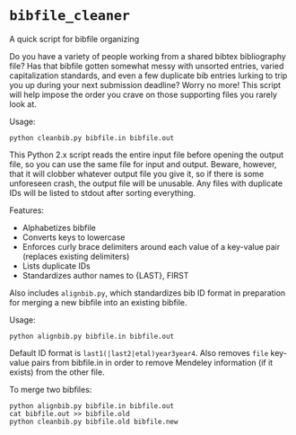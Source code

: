 # `bibfile_cleaner`
A quick script for bibfile organizing

Do you have a variety of people working from a shared bibtex bibliography file? Has that bibfile gotten somewhat messy with unsorted entries, varied capitalization standards, and even a few duplicate bib entries lurking to trip you up during your next submission deadline? Worry no more! This script will help impose the order you crave on those supporting files you rarely look at.  

Usage:  

    python cleanbib.py bibfile.in bibfile.out  

This Python 2.x script reads the entire input file before opening the output file, so you can use the same file for input and output. Beware, however, that it will clobber whatever output file you give it, so if there is some unforeseen crash, the output file will be unusable. Any files with duplicate IDs will be listed to stdout after sorting everything.

Features:  
* Alphabetizes bibfile  
* Converts keys to lowercase  
* Enforces curly brace delimiters around each value of a key-value pair (replaces existing delimiters)  
* Lists duplicate IDs  
* Standardizes author names to {LAST}, FIRST  

Also includes `alignbib.py`, which standardizes bib ID format in preparation for merging a new bibfile into an existing bibfile.

Usage:

    python alignbib.py bibfile.in bibfile.out  

Default ID format is `last1(|last2|etal)year3year4`. Also removes `file` key-value pairs from bibfile.in in order to remove Mendeley information (if it exists) from the other file.

To merge two bibfiles:

    python alignbib.py bibfile.in bibfile.out  
    cat bibfile.out >> bibfile.old  
    python cleanbib.py bibfile.old bibfile.new  
